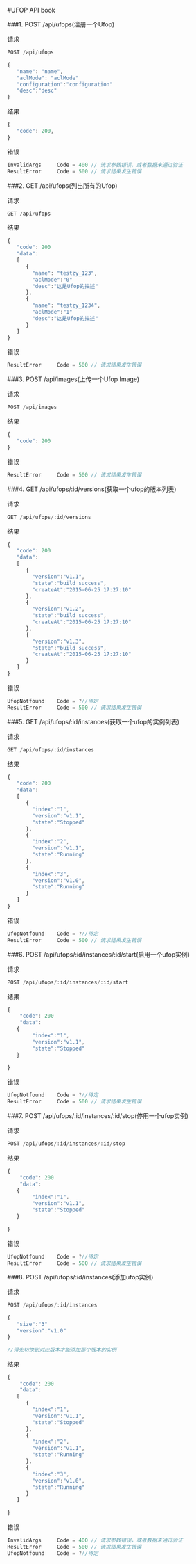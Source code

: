 #UFOP API book

###1. POST /api/ufops(注册一个Ufop)

请求

```js
POST /api/ufops

{
   "name": "name",
   "aclMode": "aclMode"
   "configuration":"configuration"
   "desc":"desc"
}
```

结果

```js
{
   "code": 200,
}
```

错误

```js
InvalidArgs     Code = 400 // 请求参数错误，或者数据未通过验证
ResultError     Code = 500 // 请求结果发生错误
```

###2. GET /api/ufops(列出所有的Ufop)

请求

```js
GET /api/ufops
```

结果

```js
{
   "code": 200
   "data":
   [
      {
        "name": "testzy_123",
        "aclMode":"0"
        "desc":"这是Ufop的描述"
      },
      {
        "name": "testzy_1234",
        "aclMode":"1"
        "desc":"这是Ufop的描述"
      }
   ]
}
```

错误

```js
ResultError     Code = 500 // 请求结果发生错误
```

###3. POST /api/images(上传一个Ufop Image)

请求

```js
POST /api/images
```

结果

```js
{
   "code": 200
}
```

错误

```js
ResultError     Code = 500 // 请求结果发生错误
```

###4. GET /api/ufops/:id/versions(获取一个ufop的版本列表)

请求

```js
GET /api/ufops/:id/versions
```

结果

```js
{
   "code": 200
   "data":
   [
      {
        "version":"v1.1",
        "state":"build success",
        "createAt":"2015-06-25 17:27:10"
      },
      {
        "version":"v1.2",
        "state":"build success",
        "createAt":"2015-06-25 17:27:10"
      },
      {
        "version":"v1.3",
        "state":"build success",
        "createAt":"2015-06-25 17:27:10"
      }
   ]
}
```

错误

```js
UfopNotfound    Code = ?//待定
ResultError     Code = 500 // 请求结果发生错误
```

###5. GET /api/ufops/:id/instances(获取一个ufop的实例列表)

请求

```js
GET /api/ufops/:id/instances
```

结果

```js
{
   "code": 200
   "data":
   [
      {
        "index":"1",
        "version":"v1.1",
        "state":"Stopped"
      },
      {
        "index":"2",
        "version":"v1.1",
        "state":"Running"
      },
      {
        "index":"3",
        "version":"v1.0",
        "state":"Running"
      }
   ]
}
```

错误

```js
UfopNotfound    Code = ?//待定
ResultError     Code = 500 // 请求结果发生错误
```

###6. POST /api/ufops/:id/instances/:id/start(启用一个ufop实例)

请求

```js
POST /api/ufops/:id/instances/:id/start
```

结果

```js
{
    "code": 200
    "data":
   {
        "index":"1",
        "version":"v1.1",
        "state":"Stopped"
   }
    
}
```

错误

```js
UfopNotfound    Code = ?//待定
ResultError     Code = 500 // 请求结果发生错误
```

###7. POST /api/ufops/:id/instances/:id/stop(停用一个ufop实例)

请求

```js
POST /api/ufops/:id/instances/:id/stop
```

结果

```js
{
    "code": 200
    "data":
   {
        "index":"1",
        "version":"v1.1",
        "state":"Stopped"
   }
    
}
```

错误

```js
UfopNotfound    Code = ?//待定
ResultError     Code = 500 // 请求结果发生错误
```

###8. POST /api/ufops/:id/instances(添加ufop实例)

请求

```js
POST /api/ufops/:id/instances

{
   "size":"3"   
   "version":"v1.0"
}

//得先切换到对应版本才能添加那个版本的实例
```

结果

```js
{
    "code": 200
    "data":
   [
      {
        "index":"1",
        "version":"v1.1",
        "state":"Stopped"
      },
      {
        "index":"2",
        "version":"v1.1",
        "state":"Running"
      },
      {
        "index":"3",
        "version":"v1.0",
        "state":"Running"
      }
   ]
    
}
```

错误

```js
InvalidArgs     Code = 400 // 请求参数错误，或者数据未通过验证
ResultError     Code = 500 // 请求结果发生错误
UfopNotfound    Code = ?//待定
```
